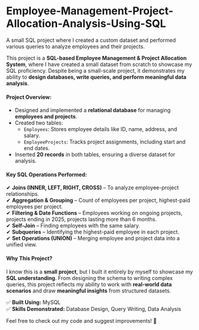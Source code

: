 # Employee-Management-Project-Allocation-Analysis-Using-SQL
A small SQL project where I created a custom dataset and performed various queries to analyze employees and their projects. 

This project is a **SQL-based Employee Management & Project Allocation System**, where I have created a small dataset from scratch to showcase my SQL proficiency. Despite being a small-scale project, it demonstrates my ability to **design databases, write queries, and perform meaningful data analysis**.  

#### **Project Overview:**  
- Designed and implemented a **relational database** for managing **employees and projects**.  
- Created two tables:  
  - `Employees`: Stores employee details like ID, name, address, and salary.  
  - `EmployeeProjects`: Tracks project assignments, including start and end dates.  
- Inserted **20 records** in both tables, ensuring a diverse dataset for analysis.  

#### **Key SQL Operations Performed:**  
✔ **Joins (INNER, LEFT, RIGHT, CROSS)** – To analyze employee-project relationships.  
✔ **Aggregation & Grouping** – Count of employees per project, highest-paid employees per project.  
✔ **Filtering & Date Functions** – Employees working on ongoing projects, projects ending in 2025, projects lasting more than 6 months.  
✔ **Self-Join** – Finding employees with the same salary.  
✔ **Subqueries** – Identifying the highest-paid employee in each project.  
✔ **Set Operations (UNION)** – Merging employee and project data into a unified view.  

#### **Why This Project?**  
I know this is a **small project**, but I built it entirely by myself to showcase my **SQL understanding**. From designing the schema to writing complex queries, this project reflects my ability to work with **real-world data scenarios** and draw **meaningful insights** from structured datasets.  

✅ **Built Using:** MySQL  
✅ **Skills Demonstrated:** Database Design, Query Writing, Data Analysis  

Feel free to check out my code and suggest improvements! 🚀
